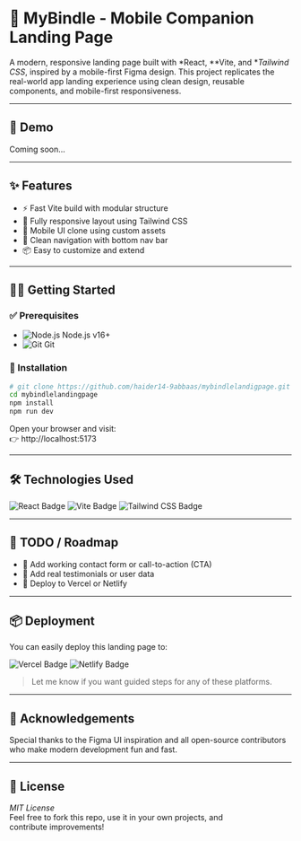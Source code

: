 # 📱 MyBindle - Mobile Companion Landing Page

A modern, responsive landing page built with *React, **Vite, and **Tailwind CSS*, inspired by a mobile-first Figma design. This project replicates the real-world app landing experience using clean design, reusable components, and mobile-first responsiveness.

---

## 🚀 Demo

Coming soon...

---

## ✨ Features

- ⚡ Fast Vite build with modular structure  
- 🎨 Fully responsive layout using Tailwind CSS  
- 📱 Mobile UI clone using custom assets  
- 🔗 Clean navigation with bottom nav bar  
- 📦 Easy to customize and extend  

---

## 🧑‍💻 Getting Started

### ✅ Prerequisites

- ![Node.js](https://img.shields.io/badge/Node.js-339933?logo=nodedotjs&logoColor=white&style=flat-square) Node.js v16+
- ![Git](https://img.shields.io/badge/Git-F05032?logo=git&logoColor=white&style=flat-square) Git


### 🔧 Installation

```bash
# git clone https://github.com/haider14-9abbaas/mybindlelandigpage.git
cd mybindlelandingpage
npm install
npm run dev
```
Open your browser and visit:  
👉 http://localhost:5173

---

## 🛠 Technologies Used

<p align="left">
  <img src="https://img.shields.io/badge/React-20232A?style=for-the-badge&logo=react&logoColor=61DAFB" alt="React Badge" />
  <img src="https://img.shields.io/badge/Vite-646CFF?style=for-the-badge&logo=vite&logoColor=white" alt="Vite Badge" />
  <img src="https://img.shields.io/badge/TailwindCSS-06B6D4?style=for-the-badge&logo=tailwindcss&logoColor=white" alt="Tailwind CSS Badge" />
</p>

---

## 🧪 TODO / Roadmap

- 🔗 Add working contact form or call-to-action (CTA)  
- 💬 Add real testimonials or user data  
- 🚀 Deploy to Vercel or Netlify 
 

---

## 📦 Deployment

You can easily deploy this landing page to:

<p align="left">
  <img src="https://img.shields.io/badge/Vercel-000000?style=for-the-badge&logo=vercel&logoColor=white" alt="Vercel Badge" />
  <img src="https://img.shields.io/badge/Netlify-00C7B7?style=for-the-badge&logo=netlify&logoColor=white" alt="Netlify Badge" />
</p>

> Let me know if you want guided steps for any of these platforms.

---

## 🙌 Acknowledgements

Special thanks to the Figma UI inspiration and all open-source contributors who make modern development fun and fast.

---

## 📄 License

*MIT License*  
Feel free to fork this repo, use it in your own projects, and contribute improvements!

